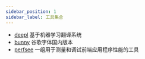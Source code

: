 ```yaml
---
sidebar_position: 1
sidebar_label: 工具集合
---
```


- [deepl](https://www.deepl.com) 基于机器学习翻译系统
- [bunny](https://fonts.bunny.net/) 谷歌字体国内版本
- [perfsee](https://github.com/perfsee/perfsee) 一组用于测量和调试前端应用程序性能的工具
